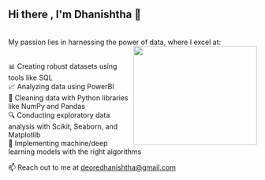 ## Hi there , I'm Dhanishtha 👋</br>
<br>
My passion lies in harnessing the power of data, where I excel at: <img align="right" width="250" height="200" src="https://github.com/Dhanishthad/Dhanishthad/assets/101131774/6f5954a4-8066-4e20-9f1e-458bb41f2562"> 

<br>📊 Creating robust datasets using tools like SQL</br>
📈 Analyzing data using PowerBI</br>
🐍 Cleaning data with Python libraries like NumPy and Pandas</br>
🔍 Conducting exploratory data analysis with Scikit, Seaborn, and Matplotlib</br>      🤖 Implementing machine/deep learning models with the right algorithms</br> 

📫 Reach out to me at deoredhanishtha@gmail.com</br>

